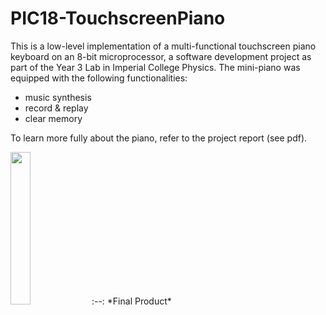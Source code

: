 # PIC18-TouchscreenPiano

This is a low-level implementation of a multi-functional touchscreen piano keyboard on an 8-bit microprocessor, a software development project as part of the Year 3 Lab in Imperial College Physics. The mini-piano was equipped with the following functionalities:
- music synthesis 
- record & replay
- clear memory

To learn more fully about the piano, refer to the project report (see pdf).

<img src="https://user-images.githubusercontent.com/97603154/190451004-a20ce5c4-b2de-44df-9b24-63c9b98d3d87.jpg"  width="25%" height="25%">
:--:
*Final Product*
